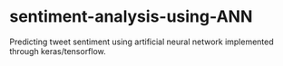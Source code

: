# sentiment-analysis-using-ANN

Predicting tweet sentiment using artificial neural network implemented through keras/tensorflow. 
